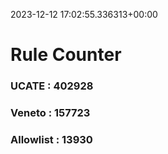 2023-12-12 17:02:55.336313+00:00
# Rule Counter 
 ### UCATE : 402928

 ### Veneto : 157723

 ### Allowlist : 13930